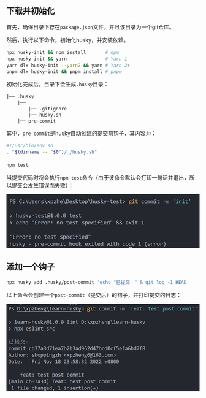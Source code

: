 ## 下载并初始化

首先，确保目录下存在`package.json`文件，并且该目录为一个git仓库。

然后，执行以下命令，初始化husky，并安装依赖。

```bash
npx husky-init && npm install       # npm
npx husky-init && yarn              # Yarn 1
yarn dlx husky-init --yarn2 && yarn # Yarn 2+
pnpm dlx husky-init && pnpm install # pnpm
```

初始化完成后，目录下会生成`.husky`目录：

```
|── .husky
    |── _
        |── .gitignore
        |── husky.sh
    |── pre-commit
```

其中，`pre-commit`是husky自动创建的提交前钩子，其内容为：

```bash
#!/usr/bin/env sh
. "$(dirname -- "$0")/_/husky.sh"

npm test

```

当提交代码时将会执行`npm test`命令（由于该命令默认会打印一句话并退出，所以提交会发生错误而失败）：


![](./images/commit-failed.png)


## 添加一个钩子


```bash
npx husky add .husky/post-commit 'echo "已提交：" & git log -1 HEAD'
```

以上命令会创建一个`post-commit`（提交后）的钩子，并打印提交的日志：

![](./images/husky-create-hook.png)

